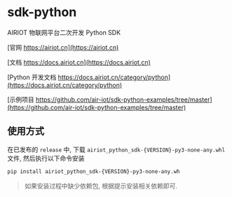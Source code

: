 # sdk-python

AIRIOT 物联网平台二次开发 Python SDK

[官网 https://airiot.cn](https://airiot.cn)

[文档 https://docs.airiot.cn](https://docs.airiot.cn)

[Python 开发文档 https://docs.airiot.cn/category/python](https://docs.airiot.cn/category/python)

[示例项目 https://github.com/air-iot/sdk-python-examples/tree/master](https://github.com/air-iot/sdk-python-examples/tree/master)

## 使用方式

在已发布的 `release` 中, 下载 `airiot_python_sdk-{VERSION}-py3-none-any.whl` 文件, 然后执行以下命令安装

```bash
pip install airiot_python_sdk-{VERSION}-py3-none-any.wh
```

> 如果安装过程中缺少依赖包, 根据提示安装相关依赖即可.
